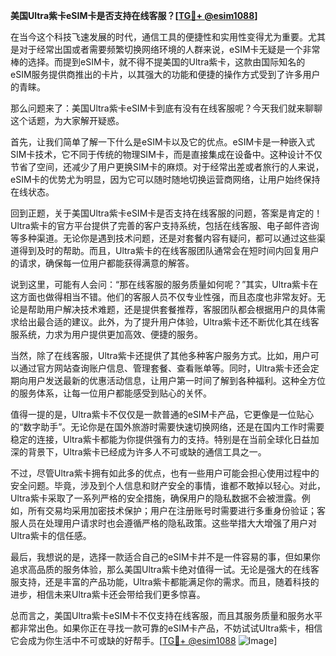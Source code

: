 **美国Ultra紫卡eSIM卡是否支持在线客服？[[TG💪+ @esim1088](https://t.me/s/esim1088)]**

在当今这个科技飞速发展的时代，通信工具的便捷性和实用性变得尤为重要。尤其是对于经常出国或者需要频繁切换网络环境的人群来说，eSIM卡无疑是一个非常棒的选择。而提到eSIM卡，就不得不提美国的Ultra紫卡，这款由国际知名的eSIM服务提供商推出的卡片，以其强大的功能和便捷的操作方式受到了许多用户的青睐。

那么问题来了：美国Ultra紫卡eSIM卡到底有没有在线客服呢？今天我们就来聊聊这个话题，为大家解开疑惑。

首先，让我们简单了解一下什么是eSIM卡以及它的优点。eSIM卡是一种嵌入式SIM卡技术，它不同于传统的物理SIM卡，而是直接集成在设备中。这种设计不仅节省了空间，还减少了用户更换SIM卡的麻烦。对于经常出差或者旅行的人来说，eSIM卡的优势尤为明显，因为它可以随时随地切换运营商网络，让用户始终保持在线状态。

回到正题，关于美国Ultra紫卡eSIM卡是否支持在线客服的问题，答案是肯定的！Ultra紫卡的官方平台提供了完善的客户支持系统，包括在线客服、电子邮件咨询等多种渠道。无论你是遇到技术问题，还是对套餐内容有疑问，都可以通过这些渠道得到及时的帮助。而且，Ultra紫卡的在线客服团队通常会在短时间内回复用户的请求，确保每一位用户都能获得满意的解答。

说到这里，可能有人会问：“那在线客服的服务质量如何呢？”其实，Ultra紫卡在这方面也做得相当不错。他们的客服人员不仅专业性强，而且态度也非常友好。无论是帮助用户解决技术难题，还是提供套餐推荐，客服团队都会根据用户的具体需求给出最合适的建议。此外，为了提升用户体验，Ultra紫卡还不断优化其在线客服系统，力求为用户提供更加高效、便捷的服务。

当然，除了在线客服，Ultra紫卡还提供了其他多种客户服务方式。比如，用户可以通过官方网站查询账户信息、管理套餐、查看账单等。同时，Ultra紫卡还会定期向用户发送最新的优惠活动信息，让用户第一时间了解到各种福利。这种全方位的服务体系，让每一位用户都能感受到贴心的关怀。

值得一提的是，Ultra紫卡不仅仅是一款普通的eSIM卡产品，它更像是一位贴心的“数字助手”。无论你是在国外旅游时需要快速切换网络，还是在国内工作时需要稳定的连接，Ultra紫卡都能为你提供强有力的支持。特别是在当前全球化日益加深的背景下，Ultra紫卡已经成为许多人不可或缺的通信工具之一。

不过，尽管Ultra紫卡拥有如此多的优点，也有一些用户可能会担心使用过程中的安全问题。毕竟，涉及到个人信息和财产安全的事情，谁都不敢掉以轻心。对此，Ultra紫卡采取了一系列严格的安全措施，确保用户的隐私数据不会被泄露。例如，所有交易均采用加密技术保护；用户在注册账号时需要进行多重身份验证；客服人员在处理用户请求时也会遵循严格的隐私政策。这些举措大大增强了用户对Ultra紫卡的信任感。

最后，我想说的是，选择一款适合自己的eSIM卡并不是一件容易的事，但如果你追求高品质的服务体验，那么美国Ultra紫卡绝对值得一试。无论是强大的在线客服支持，还是丰富的产品功能，Ultra紫卡都能满足你的需求。而且，随着科技的进步，相信未来Ultra紫卡还会带给我们更多惊喜。

总而言之，美国Ultra紫卡eSIM卡不仅支持在线客服，而且其服务质量和服务水平都非常出色。如果你正在寻找一款可靠的eSIM卡产品，不妨试试Ultra紫卡，相信它会成为你生活中不可或缺的好帮手。[[TG💪+ @esim1088](https://t.me/s/esim1088) ![Image](https://i.postimg.cc/4NQfJmqS/Snipaste-2025-05-13-00-14-12.png)]